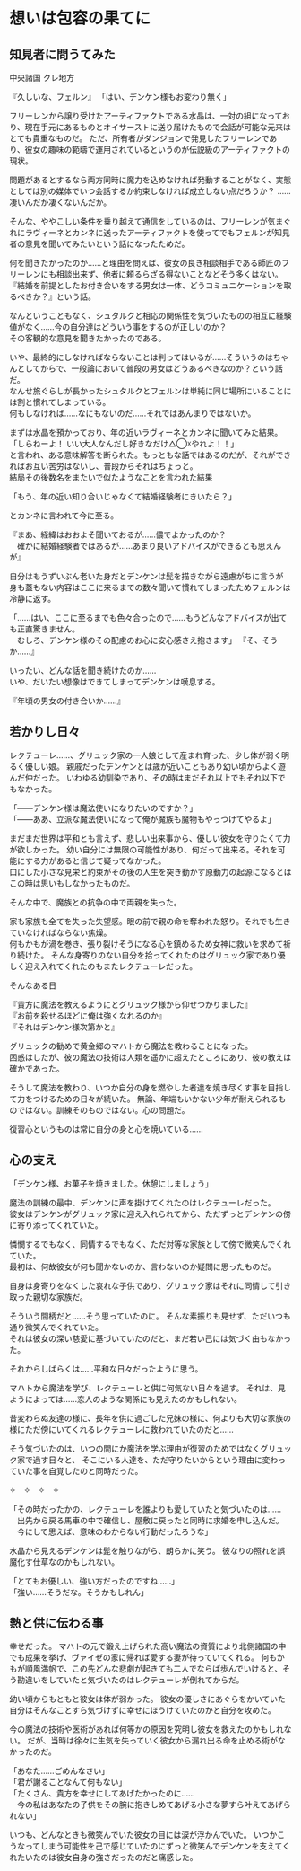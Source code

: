 # 想いは包容の果てに
## 知見者に問うてみた

中央諸国 クレ地方

『久しいな、フェルン』
「はい、デンケン様もお変わり無く」

フリーレンから譲り受けたアーティファクトである水晶は、一対の組になっており、現在手元にあるものとオイサーストに送り届けたもので会話が可能な元来はとても貴重なものだ。
ただ、所有者がダンジョンで発見したフリーレンであり、彼女の趣味の範疇で運用されているというのが伝説級のアーティファクトの現状。


問題があるとするなら両方同時に魔力を込めなければ発動することがなく、実態としては別の媒体でいつ会話するか約束しなければ成立しない点だろうか？
……凄いんだか凄くないんだか。

そんな、ややこしい条件を乗り越えて通信をしているのは、フリーレンが気まぐれにラヴィーネとカンネに送ったアーティファクトを使ってでもフェルンが知見者の意見を聞いてみたいという話になったためだ。

何を聞きたかったのか……と理由を問えば、彼女の良き相談相手である師匠のフリーレンにも相談出来ず、他者に頼るらざる得ないことなどそう多くはない。  
『結婚を前提としたお付き合いをする男女は一体、どうコミュニケーションを取るべきか？』という話。

なんということもなく、シュタルクと相応の関係性を気づいたものの相互に経験値がなく……今の自分達はどういう事をするのが正しいのか？   
その客観的な意見を聞きたかったのである。

いや、最終的にしなければならないことは判ってはいるが……そういうのはちゃんとしてからで、一般論において普段の男女はどうあるべきなのか？という話だ。  
なんせ旅ぐらしが長かったシュタルクとフェルンは単純に同じ場所にいることには割と慣れてしまっている。  
何もしなければ……なにもないのだ……それではあんまりではないか。

まずは水晶を預かっており、年の近いラヴィーネとカンネに聞いてみた結果。  
「しらねーよ！ いい大人なんだし好きなだけ△◯☓やれよ！！」  
と言われ、ある意味解答を断られた。もっともな話ではあるのだが、それができればお互い苦労はないし、普段からそれはちょっと。  
結局その後数名をまたいで似たようなことを言われた結果

「もう、年の近い知り合いじゃなくて結婚経験者にきいたら？」

とカンネに言われて今に至る。

『まあ、経緯はおおよそ聞いておるが……儂でよかったのか？  
　確かに結婚経験者ではあるが……あまり良いアドバイスができるとも思えんが』

自分はもうずいぶん老いた身だとデンケンは髭を描きながら遠慮がちに言うが  
身も蓋もない内容はここに来るまでの数々聞いて慣れてしまったためフェルンは冷静に返す。

「……はい、ここに至るまでも色々合ったので……もうどんなアドバイスが出ても正直驚きません。  
　むしろ、デンケン様のその配慮のお心に安心感さえ抱きます」
『そ、そうか……』

いったい、どんな話を聞き続けたのか……  
いや、だいたい想像はできてしまってデンケンは嘆息する。

『年頃の男女の付き合いか……』

## 若かりし日々

レクテューレ……、グリュック家の一人娘として産まれ育った、少し体が弱く明るく優しい娘。
親戚だったデンケンとは歳が近いこともあり幼い頃からよく遊んだ仲だった。
いわゆる幼馴染であり、その時はまだそれ以上でもそれ以下でもなかった。

「――デンケン様は魔法使いになりたいのですか？」  
「――ああ、立派な魔法使いになって俺が魔族も魔物もやっつけてやるよ」

まだまだ世界は平和とも言えず、悲しい出来事から、優しい彼女を守りたくて力が欲しかった。
幼い自分には無限の可能性があり、何だって出来る。それを可能にする力があると信じて疑ってなかった。  
口にした小さな見栄と約束がその後の人生を突き動かす原動力の起源になるとはこの時は思いもしなかったものだ。

そんな中で、魔族との抗争の中で両親を失った。 

家も家族も全てを失った失望感。眼の前で親の命を奪われた怒り。それでも生きていなければならない焦燥。  
何もかもが渦を巻き、張り裂けそうになる心を鎮めるため女神に救いを求めて祈り続けた。
そんな身寄りのない自分を拾ってくれたのはグリュック家であり優しく迎え入れてくれたのもまたレクテューレだった。

そんなある日

『貴方に魔法を教えるようにとグリュック様から仰せつかりました』  
『お前を殺せるほどに俺は強くなれるのか』  
『それはデンケン様次第かと』

グリュックの勧めで黄金郷のマハトから魔法を教わることになった。  
困惑はしたが、彼の魔法の技術は人類を遥かに超えたところにあり、彼の教えは確かであった。

そうして魔法を教わり、いつか自分の身を燃やした者達を焼き尽くす事を目指して力をつけるための日々が続いた。
無論、年端もいかない少年が耐えられるものではない。訓練そのものではない。心の問題だ。

復習心というものは常に自分の身と心を焼いている……

## 心の支え

「デンケン様、お菓子を焼きました。休憩にしましょう」

魔法の訓練の最中、デンケンに声を掛けてくれたのはレクテューレだった。  
彼女はデンケンがグリュック家に迎え入れられてから、ただずっとデンケンの傍に寄り添ってくれていた。

憐憫するでもなく、同情するでもなく、ただ対等な家族として傍で微笑んでくれていた。  
最初は、何故彼女が何も聞かないのか、言わないのか疑問に思ったものだ。  

自身は身寄りをなくした哀れな子供であり、グリュック家はそれに同情して引き取った親切な家族だ。

そういう間柄だと……そう思っていたのに。
そんな素振りも見せず、ただいつも通り微笑んでくれていた。  
それは彼女の深い慈愛に基づいていたのだと、まだ若い己には気づく由もなかった。

それからしばらくは……平和な日々だったように思う。

マハトから魔法を学び、レクテューレと供に何気ない日々を過す。
それは、見ようによっては……恋人のような関係にも見えたのかもしれない。

昔変わらぬ友達の様に、長年を供に過ごした兄妹の様に、何よりも大切な家族の様にただ傍にいてくれるレクテューレに救われていたのだと……

そう気づいたのは、いつの間にか魔法を学ぶ理由が復習のためではなくグリュック家で過す日々と、
そこにいる人達を、ただ守りたいからという理由に変わっていた事を自覚したのと同時だった。

✧　✧　✧　✧

「その時だったかの、レクテューレを誰よりも愛していたと気づいたのは……
　出先から戻る馬車の中で確信し、屋敷に戻ったと同時に求婚を申し込んだ。
　今にして思えば、意味のわからない行動だったろうな」

水晶から見えるデンケンは髭を触りながら、朗らかに笑う。
彼なりの照れを誤魔化す仕草なのかもしれない。

「とてもお優しい、強い方だったのですね……」  
「強い……そうだな。そうかもしれん」

## 熱と供に伝わる事

幸せだった。
マハトの元で鍛え上げられた高い魔法の資質により北側諸国の中でも成果を挙げ、ヴァイゼの家に帰れば愛する妻が待っていてくれる。
何もかもが順風満帆で、この先どんな悲劇が起きても二人でならば歩んでいけると、そう勘違いをしていたと気づいたのはレクテューレが倒れてからだ。

幼い頃からもともと彼女は体が弱かった。
彼女の優しさにあぐらをかいていた自分はそんなことすら気づけずに幸せにほうけていたのかと自分を攻めた。

今の魔法の技術や医術があれば何等かの原因を究明し彼女を救えたのかもしれない。
だが、当時は徐々に生気を失っていく彼女から漏れ出る命を止める術がなかったのだ。

「あなた……ごめんなさい」  
「君が謝ることなんて何もない」  
「たくさん、貴方を幸せにしてあげたかったのに……  
　今の私はあなたの子供をその腕に抱きしめてあげる小さな夢すら叶えてあげられない」

いつも、どんなときも微笑んでいた彼女の目には涙が浮かんでいた。
いつかこうなってしまう可能性を己で感じていたのにずっと微笑んでデンケンを支えてくれたいたのは彼女自身の強さだったのだと痛感した。

